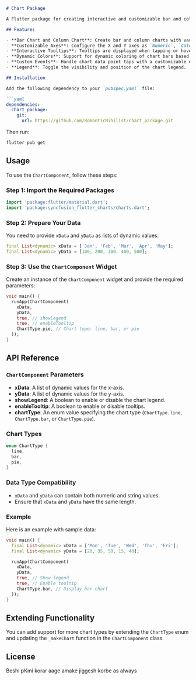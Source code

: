 ```markdown
# Chart Package

A Flutter package for creating interactive and customizable bar and column charts. This package allows you to easily visualize data with support for dynamic coloring, tooltips, and event handling.

## Features

- **Bar Chart and Column Chart**: Create bar and column charts with various configurations.
- **Customizable Axes**: Configure the X and Y axes as `Numeric`, `Category`, `Date-time`, or `Logarithmic`.
- **Interactive Tooltips**: Tooltips are displayed when tapping or hovering over chart data points.
- **Dynamic Colors**: Support for dynamic coloring of chart bars based on the index of data.
- **Custom Events**: Handle chart data point taps with a customizable event handler.
- **Legend**: Toggle the visibility and position of the chart legend.

## Installation

Add the following dependency to your `pubspec.yaml` file:

```yaml
dependencies:
  chart_package:
    git:
      url: https://github.com/RomanticNihilist/chart_package.git
```

Then run:

```bash
flutter pub get
```

## Usage
To use the `ChartComponent`, follow these steps:

### Step 1: Import the Required Packages
```dart
import 'package:flutter/material.dart';
import 'package:syncfusion_flutter_charts/charts.dart';
```

### Step 2: Prepare Your Data
You need to provide `xData` and `yData` as lists of dynamic values:
```dart
final List<dynamic> xData = ['Jan', 'Feb', 'Mar', 'Apr', 'May'];
final List<dynamic> yData = [100, 200, 300, 400, 500];
```

### Step 3: Use the `ChartComponent` Widget
Create an instance of the `ChartComponent` widget and provide the required parameters:
```dart
void main() {
  runApp(ChartComponent(
    xData,
    yData,
    true, // showLegend
    true, // enableTooltip
    ChartType.pie, // Chart type: line, bar, or pie
  ));
}
```

## API Reference

### `ChartComponent` Parameters
- **xData**: A list of dynamic values for the x-axis.
- **yData**: A list of dynamic values for the y-axis.
- **showLegend**: A boolean to enable or disable the chart legend.
- **enableTooltip**: A boolean to enable or disable tooltips.
- **chartType**: An enum value specifying the chart type (`ChartType.line`, `ChartType.bar`, or `ChartType.pie`).

### Chart Types
```dart
enum ChartType {
  line,
  bar,
  pie,
}
```

### Data Type Compatibility
- `xData` and `yData` can contain both numeric and string values.
- Ensure that `xData` and `yData` have the same length.

### Example
Here is an example with sample data:
```dart
void main() {
  final List<dynamic> xData = ['Mon', 'Tue', 'Wed', 'Thu', 'Fri'];
  final List<dynamic> yData = [20, 35, 50, 15, 40];

  runApp(ChartComponent(
    xData,
    yData,
    true, // Show legend
    true, // Enable tooltip
    ChartType.bar, // Display bar chart
  ));
}
```

## Extending Functionality
You can add support for more chart types by extending the `ChartType` enum and updating the `_makeChart` function in the `ChartComponent` class.

## License
Beshi pKmi korar aage amake jiggesh korbe as always